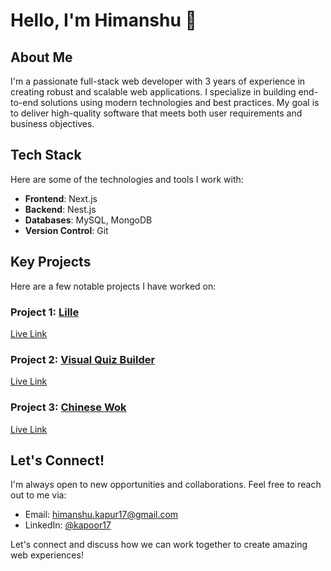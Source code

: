 <!--
**kapoor17/kapoor17** is a ✨ _special_ ✨ repository because its `README.md` (this file) appears on your GitHub profile.

Here are some ideas to get you started:

- 🔭 I’m currently working on ...
- 🌱 I’m currently learning ...
- 👯 I’m looking to collaborate on ...
- 🤔 I’m looking for help with ...
- 💬 Ask me about ...
- 📫 How to reach me: ...
- 😄 Pronouns: ...
- ⚡ Fun fact: ...
-->
# Hello, I'm Himanshu 👋

## About Me
I'm a passionate full-stack web developer with 3 years of experience in creating robust and scalable web applications. I specialize in building end-to-end solutions using modern technologies and best practices. My goal is to deliver high-quality software that meets both user requirements and business objectives.

## Tech Stack
Here are some of the technologies and tools I work with:

- **Frontend**: Next.js
- **Backend**: Nest.js
- **Databases**: MySQL, MongoDB
- **Version Control**: Git

## Key Projects
Here are a few notable projects I have worked on:

### Project 1: [Lille](https://github.com/a-design-guy/lille) 
[Live Link](https://lille.ai)

### Project 2: [Visual Quiz Builder](https://github.com/vashisth00/shopify-application-dashboard) 
[Live Link](https://dashboard.visualquizbuilder.com)

### Project 3: [Chinese Wok](https://github.com/a-design-guy/chinesewok) 
[Live Link](https://thechinesewok.com)

## Let's Connect!
I'm always open to new opportunities and collaborations. Feel free to reach out to me via:

- Email: [himanshu.kapur17@gmail.com](mailto:himanshu.kapur17@gmail.com)
- LinkedIn: [@kapoor17](https://www.linkedin.com/in/kapoor17)

Let's connect and discuss how we can work together to create amazing web experiences!
